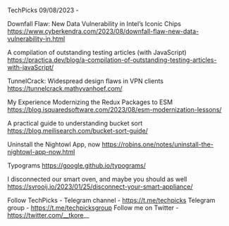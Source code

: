 TechPicks 09/08/2023 -

Downfall Flaw: New Data Vulnerability in Intel’s Iconic Chips
https://www.cyberkendra.com/2023/08/downfall-flaw-new-data-vulnerability-in.html

A compilation of outstanding testing articles (with JavaScript)
https://practica.dev/blog/a-compilation-of-outstanding-testing-articles-with-javaScript/

TunnelCrack: Widespread design flaws in VPN clients
https://tunnelcrack.mathyvanhoef.com/

My Experience Modernizing the Redux Packages to ESM
https://blog.isquaredsoftware.com/2023/08/esm-modernization-lessons/

A practical guide to understanding bucket sort
https://blog.meilisearch.com/bucket-sort-guide/

Uninstall the Nightowl App, now
https://robins.one/notes/uninstall-the-nightowl-app-now.html

Typograms
https://google.github.io/typograms/

I disconnected our smart oven, and maybe you should as well
https://svrooij.io/2023/01/25/disconnect-your-smart-appliance/

Follow TechPicks -
Telegram channel - https://t.me/techpicks
Telegram group - https://t.me/techpicksgroup
Follow me on Twitter - https://twitter.com/__tkore__